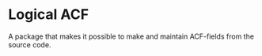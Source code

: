 # Logical ACF

A package that makes it possible to make and maintain ACF-fields from the source code.

